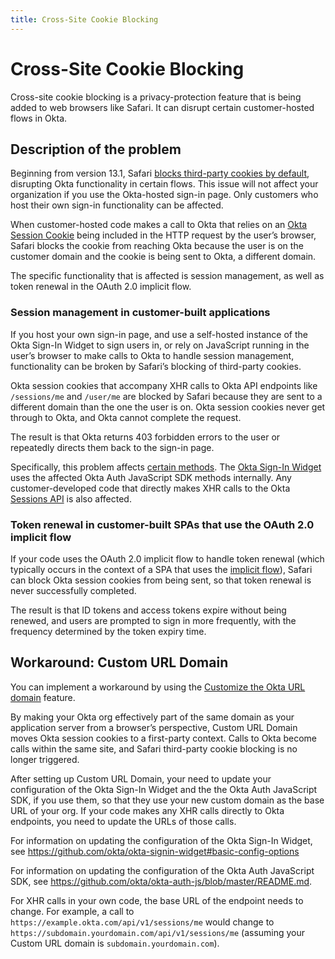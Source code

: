 ```yaml
---
title: Cross-Site Cookie Blocking
---
```


# Cross-Site Cookie Blocking

Cross-site cookie blocking is a privacy-protection feature that is being added to web browsers like Safari. It can disrupt certain customer-hosted flows in Okta.

## Description of the problem

Beginning from version 13.1, Safari [blocks third-party cookies by default](https://webkit.org/blog/10218/full-third-party-cookie-blocking-and-more/), disrupting Okta functionality in certain flows. This issue will not affect your organization if you use the Okta-hosted sign-in page. Only customers who host their own sign-in functionality can be affected.

When customer-hosted code makes a call to Okta that relies on an [Okta Session Cookie](/docs/guides/session-cookie/) being included in the HTTP request by the user’s browser, Safari blocks the cookie from reaching Okta because the user is on the customer domain and the cookie is being sent to Okta, a different domain.

The specific functionality that is affected is session management, as well as token renewal in the OAuth 2.0 implicit flow.

### Session management in customer-built applications

If you host your own sign-in page, and use a self-hosted instance of the Okta Sign-In Widget to sign users in, or rely on JavaScript running in the user’s browser to make calls to Okta to handle session management, functionality can be broken by Safari’s blocking of third-party cookies.

Okta session cookies that accompany XHR calls to Okta API endpoints like `/sessions/me` and `/user/me`	 are blocked by Safari because they are sent to a different domain than the one the user is on. Okta session cookies never get through to Okta, and Okta cannot complete the request.

The result is that Okta returns 403 forbidden errors to the user or repeatedly directs them back to the sign-in page.

Specifically, this problem affects [certain methods](https://github.com/okta/okta-auth-js#third-party-cookies). The [Okta Sign-In Widget](https://github.com/okta/okta-signin-widget#okta-sign-in-widget) uses the affected Okta Auth JavaScript SDK methods internally. Any customer-developed code that directly makes XHR calls to the Okta [Sessions API](/docs/reference/api/sessions/) is also affected. 

### Token renewal in customer-built SPAs that use the OAuth 2.0 implicit flow

If your code uses the OAuth 2.0 implicit flow to handle token renewal (which typically occurs in the context of a SPA that uses the [implicit flow](/docs/guides/implement-implicit/)), Safari can block Okta session cookies from being sent, so that token renewal is never successfully completed.

The result is that ID tokens and access tokens expire without being renewed, and users are prompted to sign in more frequently, with the frequency determined by the token expiry time.

## Workaround: Custom URL Domain

You can implement a workaround by using the [Customize the Okta URL domain](/docs/guides/custom-url-domain/) feature.

By making your Okta org effectively part of the same domain as your application server from a browser’s perspective, Custom URL Domain moves Okta session cookies to a first-party context. Calls to Okta become calls within the same site, and Safari third-party cookie blocking is no longer triggered.

After setting up Custom URL Domain, your need to update your configuration of the Okta Sign-In Widget and the the Okta Auth JavaScript SDK, if you use them, so that they use your new custom domain as the base URL of your org. If your code makes any XHR calls directly to Okta endpoints, you need to update the URLs of those calls.

For information on updating the configuration of the Okta Sign-In Widget, see <https://github.com/okta/okta-signin-widget#basic-config-options>

For information on updating the configuration of the Okta Auth JavaScript SDK, see <https://github.com/okta/okta-auth-js/blob/master/README.md>.

For XHR calls in your own code, the base URL of the endpoint needs to change. For example, a call to `https://example.okta.com/api/v1/sessions/me` would change to `https://subdomain.yourdomain.com/api/v1/sessions/me` (assuming your Custom URL domain is `subdomain.yourdomain.com`).

 
